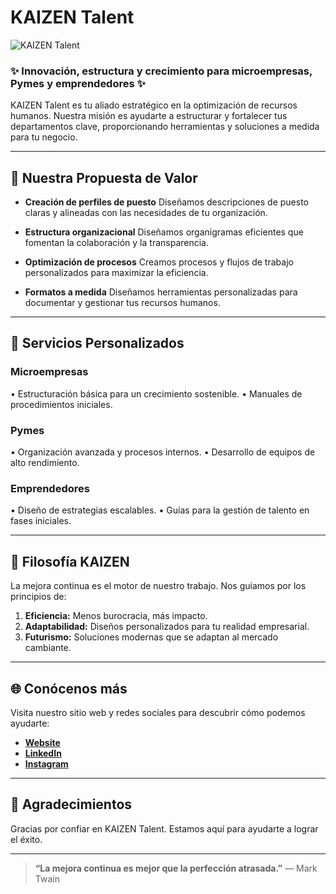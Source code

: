 # KAIZEN Talent

![KAIZEN Talent](https://via.placeholder.com/1000x200?text=KAIZEN+Talent+%7C+Tu+Aliado+Estrat%C3%A9gico)

### ✨ Innovación, estructura y crecimiento para microempresas, Pymes y emprendedores ✨

KAIZEN Talent es tu aliado estratégico en la optimización de recursos humanos. Nuestra misión es ayudarte a estructurar y fortalecer tus departamentos clave, proporcionando herramientas y soluciones a medida para tu negocio.

---

## 🚀 Nuestra Propuesta de Valor

- **Creación de perfiles de puesto**
  Diseñamos descripciones de puesto claras y alineadas con las necesidades de tu organización.

- **Estructura organizacional**
  Diseñamos organigramas eficientes que fomentan la colaboración y la transparencia.

- **Optimización de procesos**
  Creamos procesos y flujos de trabajo personalizados para maximizar la eficiencia.

- **Formatos a medida**
  Diseñamos herramientas personalizadas para documentar y gestionar tus recursos humanos.

---

## 🔧 Servicios Personalizados

### Microempresas
• Estructuración básica para un crecimiento sostenible.
• Manuales de procedimientos iniciales.

### Pymes
• Organización avanzada y procesos internos.
• Desarrollo de equipos de alto rendimiento.

### Emprendedores
• Diseño de estrategias escalables.
• Guías para la gestión de talento en fases iniciales.

---

## 🔬 Filosofía KAIZEN

La mejora continua es el motor de nuestro trabajo. Nos guiamos por los principios de:

1. **Eficiencia:** Menos burocracia, más impacto.
2. **Adaptabilidad:** Diseños personalizados para tu realidad empresarial.
3. **Futurismo:** Soluciones modernas que se adaptan al mercado cambiante.

---

## 🌐 Conócenos más

Visita nuestro sitio web y redes sociales para descubrir cómo podemos ayudarte:

- [**Website**](https://example.com)  
- [**LinkedIn**](https://linkedin.com)  
- [**Instagram**](https://instagram.com)  

---

## 🙏 Agradecimientos
Gracias por confiar en KAIZEN Talent. Estamos aquí para ayudarte a lograr el éxito.

---

> **“La mejora continua es mejor que la perfección atrasada.”** — Mark Twain
